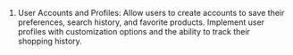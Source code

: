 1) User Accounts and Profiles:
   Allow users to create accounts to save their preferences, search history, and favorite products.
   Implement user profiles with customization options and the ability to track their shopping history.
